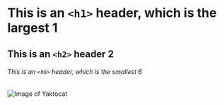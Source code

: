 # This is an `<h1>` header, which is the largest 1

## This is an `<h2>` header 2

###### This is an `<h6>` header, which is the smallest 6
![Image of Yaktocat](https://octodex.github.com/images/yaktocat.png)
